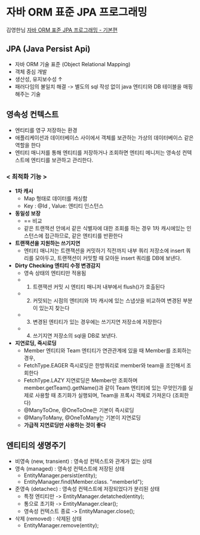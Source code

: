 # 자바 ORM 표준 JPA 프로그래밍
김영한님   [자바 ORM 표준 JPA 프로그래밍 - 기본편](https://www.inflearn.com/course/ORM-JPA-Basic/dashboard)

## JPA (Java Persist Api)
- 자바 ORM 기술 표준 (Object Relational Mapping)
- 객체 중심 개발
- 생산성, 유지보수성 ↑
- 패러다임의 불일치 해결
-> 별도의 sql 작성 없이 java 엔티티와 DB 테이블을 매핑해주는 기술


## 영속성 컨텍스트 
- 엔티티를 영구 저장하는 환경
- 애플리케이션과 데이터베이스 사이에서 객체를 보관하는 가상의 데이터베이스 같은 역할을 한다
- 엔티티 매니저를 통해 엔티티를 저장하거나 조회하면 엔티티 메니저는 영속성 컨텍스트에 엔티티를 보관하고 관리한다.

### < 최적화 기능 >
- **1차 캐시** 
  -  Map 형태로 데이터를 캐싱함 
  -  Key : @Id , Value: 엔티티 인스턴스
- **동일성 보장**
  - == 비교
  -  같은 트랜잭션 안에서 같은 식별자에 대한 조회를 하는 경우 1차 캐시에있는 인스턴스에 접근하므로, 같은 엔티티를 반환한다 
- **트랜잭션을 지원하는 쓰기지연**
  -  엔티티 매니저는 트랜잭션을 커밋하기 직전까지 내부 쿼리 저장소에 insert 쿼리를 모아두고, 트랜잭션이 커밋할 때 모아둔 insert 쿼리를 DB에 보낸다.
- **Dirty Checking 엔티티 수정 변경감지**
  - 영속 상태의 엔티티만 적용됨
  - 1. 트랜잭션 커밋 시 엔티티 매니저 내부에서 flush()가 호출된다
  - 2. 커밋되는 시점의 엔티티와 1차 캐시에 있는 스냅샷을 비교하여 변경된 부분이 있는지 찾는다
  - 3. 변경된 엔티티가 있는 경우에는 쓰기지연 저장소에 저장한다
  - 4. 쓰기지연 저장소의 sql을 DB로 보낸다.
- **지연로딩, 즉시로딩**
  - Member 엔티티와 Team 엔티티가 연관관계에 있을 때 Member를 조회하는 경우,
  - FetchType.EAGER 즉시로딩은 한방쿼리로 member와 team을 조인해서 조회한다
  - FetchType.LAZY 지연로딩은 Member만 조회하며 member.getTeam().getName()과 같이 Team 엔티티에 있는 무엇인가를 실제로 사용할 때 초기화가 실행되며, Team을 프록시 객체로 가져온다 (조회한다)
  - @ManyToOne, @OneToOne은 기본이 즉시로딩
  - @ManyToMany, @OneToMany는 기본이 지연로딩
  - **가급적 지연로딩만 사용하는 것이 좋다**

## 엔티티의 생명주기
- 비영속 (new, transient) :  영속성 컨텍스트와 관계가 없는 상태
- 영속   (managed)        :  영속성 컨텍스트에 저장된 상태 
  - EntityManager.persist(entity);
  - EntityManager.find(Member.class. "memberId");
- 준영속 (detachec)       :  영속성 컨텍스트에 저장되었다가 분리된 상태 
  - 특정 엔티티만 -> EntityManager.detatched(entity);
  - 통으로 초기화 -> EntityManager.clear();
  - 영속성 컨텍스트 종료 -> EntityManager.close();
- 삭제   (removed)        :  삭제된 상태 
  - EntityManager.remove(entity);






